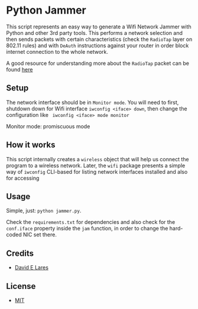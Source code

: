 # Python Jammer

This script represents an easy way to generate a Wifi Network Jammer with Python and other 3rd party tools. This performs a network selection and then sends packets with certain characteristics (check the `RadioTap` layer on 802.11 rules) and with `DeAuth` instructions against your router in order block internet connection to the whole network.

A good resource for understanding more about the `RadioTap` packet can be found [here](http://wifinigel.blogspot.com/2013/11/what-are-radiotap-headers.html)

## Setup

The network interface should be in `Monitor mode`. You will need to first, shutdown down for Wifi interface `iwconfig <iface> down`,  then change the configuration like ` iwconfig <iface> mode monitor`

Monitor mode: promiscuous mode

## How it works

This script internally creates a `wireless` object that will help us connect the program to a wireless network. Later, the `wifi` package presents a simple way of `iwconfig` CLI-based for listing network interfaces installed and also for accessing

## Usage

Simple, just: `python jammer.py`.

Check the `requirements.txt` for dependencies and also check for the `conf.iface` property inside the `jam` function, in order to change the hard-coded NIC set there.


## Credits

 - [David E Lares](https://twitter.com/davidlares3)

## License

 - [MIT](https://opensource.org/licenses/MIT)
